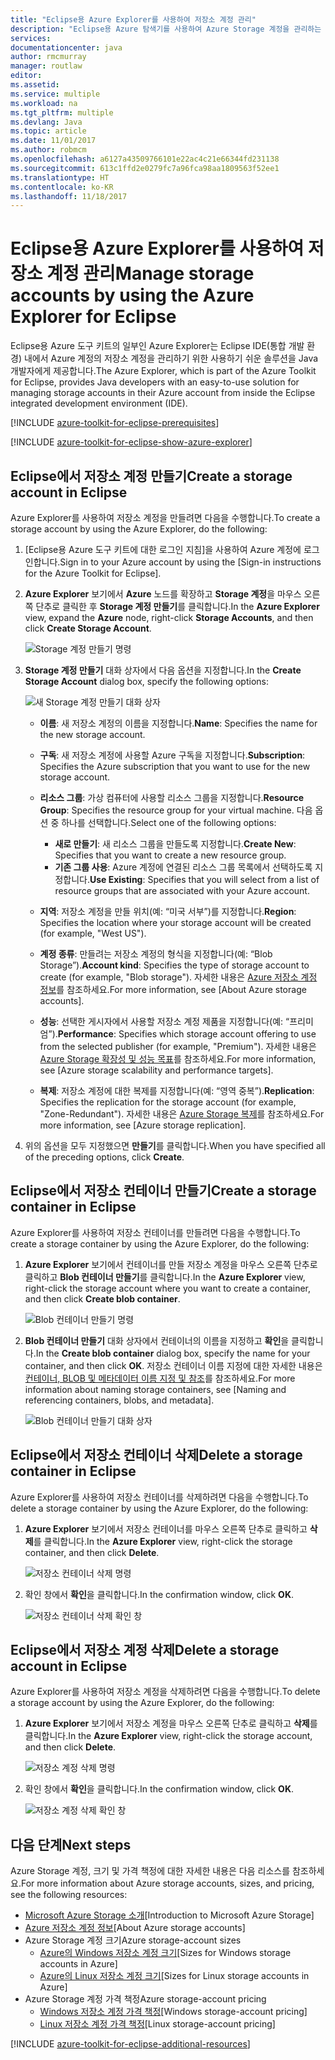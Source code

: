 ```yaml
---
title: "Eclipse용 Azure Explorer를 사용하여 저장소 계정 관리"
description: "Eclipse용 Azure 탐색기를 사용하여 Azure Storage 계정을 관리하는 방법을 알아봅니다."
services: 
documentationcenter: java
author: rmcmurray
manager: routlaw
editor: 
ms.assetid: 
ms.service: multiple
ms.workload: na
ms.tgt_pltfrm: multiple
ms.devlang: Java
ms.topic: article
ms.date: 11/01/2017
ms.author: robmcm
ms.openlocfilehash: a6127a43509766101e22ac4c21e66344fd231138
ms.sourcegitcommit: 613c1ffd2e0279fc7a96fca98aa1809563f52ee1
ms.translationtype: HT
ms.contentlocale: ko-KR
ms.lasthandoff: 11/18/2017
---
```

# <a name="manage-storage-accounts-by-using-the-azure-explorer-for-eclipse"></a><span data-ttu-id="77e1a-103">Eclipse용 Azure Explorer를 사용하여 저장소 계정 관리</span><span class="sxs-lookup"><span data-stu-id="77e1a-103">Manage storage accounts by using the Azure Explorer for Eclipse</span></span>

<span data-ttu-id="77e1a-104">Eclipse용 Azure 도구 키트의 일부인 Azure Explorer는 Eclipse IDE(통합 개발 환경) 내에서 Azure 계정의 저장소 계정을 관리하기 위한 사용하기 쉬운 솔루션을 Java 개발자에게 제공합니다.</span><span class="sxs-lookup"><span data-stu-id="77e1a-104">The Azure Explorer, which is part of the Azure Toolkit for Eclipse, provides Java developers with an easy-to-use solution for managing storage accounts in their Azure account from inside the Eclipse integrated development environment (IDE).</span></span>

[!INCLUDE [azure-toolkit-for-eclipse-prerequisites](../includes/azure-toolkit-for-eclipse-prerequisites.md)]

[!INCLUDE [azure-toolkit-for-eclipse-show-azure-explorer](../includes/azure-toolkit-for-eclipse-show-azure-explorer.md)]

## <a name="create-a-storage-account-in-eclipse"></a><span data-ttu-id="77e1a-105">Eclipse에서 저장소 계정 만들기</span><span class="sxs-lookup"><span data-stu-id="77e1a-105">Create a storage account in Eclipse</span></span>

<span data-ttu-id="77e1a-106">Azure Explorer를 사용하여 저장소 계정을 만들려면 다음을 수행합니다.</span><span class="sxs-lookup"><span data-stu-id="77e1a-106">To create a storage account by using the Azure Explorer, do the following:</span></span>

1. <span data-ttu-id="77e1a-107">[Eclipse용 Azure 도구 키트에 대한 로그인 지침]을 사용하여 Azure 계정에 로그인합니다.</span><span class="sxs-lookup"><span data-stu-id="77e1a-107">Sign in to your Azure account by using the [Sign-in instructions for the Azure Toolkit for Eclipse].</span></span>

1. <span data-ttu-id="77e1a-108">**Azure Explorer** 보기에서 **Azure** 노드를 확장하고 **Storage 계정**을 마우스 오른쪽 단추로 클릭한 후 **Storage 계정 만들기**를 클릭합니다.</span><span class="sxs-lookup"><span data-stu-id="77e1a-108">In the **Azure Explorer** view, expand the **Azure** node, right-click **Storage Accounts**, and then click **Create Storage Account**.</span></span>

   ![Storage 계정 만들기 명령][CS01]

1. <span data-ttu-id="77e1a-110">**Storage 계정 만들기** 대화 상자에서 다음 옵션을 지정합니다.</span><span class="sxs-lookup"><span data-stu-id="77e1a-110">In the **Create Storage Account** dialog box, specify the following options:</span></span>

   ![새 Storage 계정 만들기 대화 상자][CS02]

   * <span data-ttu-id="77e1a-112">**이름**: 새 저장소 계정의 이름을 지정합니다.</span><span class="sxs-lookup"><span data-stu-id="77e1a-112">**Name**: Specifies the name for the new storage account.</span></span>

   * <span data-ttu-id="77e1a-113">**구독**: 새 저장소 계정에 사용할 Azure 구독을 지정합니다.</span><span class="sxs-lookup"><span data-stu-id="77e1a-113">**Subscription**: Specifies the Azure subscription that you want to use for the new storage account.</span></span>

   * <span data-ttu-id="77e1a-114">**리소스 그룹**: 가상 컴퓨터에 사용할 리소스 그룹을 지정합니다.</span><span class="sxs-lookup"><span data-stu-id="77e1a-114">**Resource Group**: Specifies the resource group for your virtual machine.</span></span> <span data-ttu-id="77e1a-115">다음 옵션 중 하나를 선택합니다.</span><span class="sxs-lookup"><span data-stu-id="77e1a-115">Select one of the following options:</span></span>
      * <span data-ttu-id="77e1a-116">**새로 만들기**: 새 리소스 그룹을 만들도록 지정합니다.</span><span class="sxs-lookup"><span data-stu-id="77e1a-116">**Create New**: Specifies that you want to create a new resource group.</span></span>
      * <span data-ttu-id="77e1a-117">**기존 그룹 사용**: Azure 계정에 연결된 리소스 그룹 목록에서 선택하도록 지정합니다.</span><span class="sxs-lookup"><span data-stu-id="77e1a-117">**Use Existing**: Specifies that you will select from a list of resource groups that are associated with your Azure account.</span></span>

   * <span data-ttu-id="77e1a-118">**지역**: 저장소 계정을 만들 위치(예: “미국 서부”)를 지정합니다.</span><span class="sxs-lookup"><span data-stu-id="77e1a-118">**Region**: Specifies the location where your storage account will be created (for example, "West US").</span></span>

   * <span data-ttu-id="77e1a-119">**계정 종류**: 만들려는 저장소 계정의 형식을 지정합니다(예: “Blob Storage”).</span><span class="sxs-lookup"><span data-stu-id="77e1a-119">**Account kind**: Specifies the type of storage account to create (for example, "Blob storage").</span></span> <span data-ttu-id="77e1a-120">자세한 내용은 [Azure 저장소 계정 정보]를 참조하세요.</span><span class="sxs-lookup"><span data-stu-id="77e1a-120">For more information, see [About Azure storage accounts].</span></span>

   * <span data-ttu-id="77e1a-121">**성능**: 선택한 게시자에서 사용할 저장소 계정 제품을 지정합니다(예: “프리미엄”).</span><span class="sxs-lookup"><span data-stu-id="77e1a-121">**Performance**: Specifies which storage account offering to use from the selected publisher (for example, "Premium").</span></span> <span data-ttu-id="77e1a-122">자세한 내용은 [Azure Storage 확장성 및 성능 목표]를 참조하세요.</span><span class="sxs-lookup"><span data-stu-id="77e1a-122">For more information, see [Azure storage scalability and performance targets].</span></span>

   * <span data-ttu-id="77e1a-123">**복제**: 저장소 계정에 대한 복제를 지정합니다(예: “영역 중복”).</span><span class="sxs-lookup"><span data-stu-id="77e1a-123">**Replication**: Specifies the replication for the storage account (for example, "Zone-Redundant").</span></span> <span data-ttu-id="77e1a-124">자세한 내용은 [Azure Storage 복제]를 참조하세요.</span><span class="sxs-lookup"><span data-stu-id="77e1a-124">For more information, see [Azure storage replication].</span></span>

1. <span data-ttu-id="77e1a-125">위의 옵션을 모두 지정했으면 **만들기**를 클릭합니다.</span><span class="sxs-lookup"><span data-stu-id="77e1a-125">When you have specified all of the preceding options, click **Create**.</span></span>

## <a name="create-a-storage-container-in-eclipse"></a><span data-ttu-id="77e1a-126">Eclipse에서 저장소 컨테이너 만들기</span><span class="sxs-lookup"><span data-stu-id="77e1a-126">Create a storage container in Eclipse</span></span>

<span data-ttu-id="77e1a-127">Azure Explorer를 사용하여 저장소 컨테이너를 만들려면 다음을 수행합니다.</span><span class="sxs-lookup"><span data-stu-id="77e1a-127">To create a storage container by using the Azure Explorer, do the following:</span></span>

1. <span data-ttu-id="77e1a-128">**Azure Explorer** 보기에서 컨테이너를 만들 저장소 계정을 마우스 오른쪽 단추로 클릭하고 **Blob 컨테이너 만들기**를 클릭합니다.</span><span class="sxs-lookup"><span data-stu-id="77e1a-128">In the **Azure Explorer** view, right-click the storage account where you want to create a container, and then click **Create blob container**.</span></span>

   ![Blob 컨테이너 만들기 명령][CC01]

1. <span data-ttu-id="77e1a-130">**Blob 컨테이너 만들기** 대화 상자에서 컨테이너의 이름을 지정하고 **확인**을 클릭합니다.</span><span class="sxs-lookup"><span data-stu-id="77e1a-130">In the **Create blob container** dialog box, specify the name for your container, and then click **OK**.</span></span> <span data-ttu-id="77e1a-131">저장소 컨테이너 이름 지정에 대한 자세한 내용은 [컨테이너, BLOB 및 메타데이터 이름 지정 및 참조]를 참조하세요.</span><span class="sxs-lookup"><span data-stu-id="77e1a-131">For more information about naming storage containers, see [Naming and referencing containers, blobs, and metadata].</span></span>

   ![Blob 컨테이너 만들기 대화 상자][CC02]

## <a name="delete-a-storage-container-in-eclipse"></a><span data-ttu-id="77e1a-133">Eclipse에서 저장소 컨테이너 삭제</span><span class="sxs-lookup"><span data-stu-id="77e1a-133">Delete a storage container in Eclipse</span></span>

<span data-ttu-id="77e1a-134">Azure Explorer를 사용하여 저장소 컨테이너를 삭제하려면 다음을 수행합니다.</span><span class="sxs-lookup"><span data-stu-id="77e1a-134">To delete a storage container by using the Azure Explorer, do the following:</span></span>

1. <span data-ttu-id="77e1a-135">**Azure Explorer** 보기에서 저장소 컨테이너를 마우스 오른쪽 단추로 클릭하고 **삭제**를 클릭합니다.</span><span class="sxs-lookup"><span data-stu-id="77e1a-135">In the **Azure Explorer** view, right-click the storage container, and then click **Delete**.</span></span>

   ![저장소 컨테이너 삭제 명령][DC01]

1. <span data-ttu-id="77e1a-137">확인 창에서 **확인**을 클릭합니다.</span><span class="sxs-lookup"><span data-stu-id="77e1a-137">In the confirmation window, click **OK**.</span></span>

   ![저장소 컨테이너 삭제 확인 창][DC02]

## <a name="delete-a-storage-account-in-eclipse"></a><span data-ttu-id="77e1a-139">Eclipse에서 저장소 계정 삭제</span><span class="sxs-lookup"><span data-stu-id="77e1a-139">Delete a storage account in Eclipse</span></span>

<span data-ttu-id="77e1a-140">Azure Explorer를 사용하여 저장소 계정을 삭제하려면 다음을 수행합니다.</span><span class="sxs-lookup"><span data-stu-id="77e1a-140">To delete a storage account by using the Azure Explorer, do the following:</span></span>

1. <span data-ttu-id="77e1a-141">**Azure Explorer** 보기에서 저장소 계정을 마우스 오른쪽 단추로 클릭하고 **삭제**를 클릭합니다.</span><span class="sxs-lookup"><span data-stu-id="77e1a-141">In the **Azure Explorer** view, right-click the storage account, and then click **Delete**.</span></span>

   ![저장소 계정 삭제 명령][DS01]

1. <span data-ttu-id="77e1a-143">확인 창에서 **확인**을 클릭합니다.</span><span class="sxs-lookup"><span data-stu-id="77e1a-143">In the confirmation window, click **OK**.</span></span>

   ![저장소 계정 삭제 확인 창][DS02]

## <a name="next-steps"></a><span data-ttu-id="77e1a-145">다음 단계</span><span class="sxs-lookup"><span data-stu-id="77e1a-145">Next steps</span></span>

<span data-ttu-id="77e1a-146">Azure Storage 계정, 크기 및 가격 책정에 대한 자세한 내용은 다음 리소스를 참조하세요.</span><span class="sxs-lookup"><span data-stu-id="77e1a-146">For more information about Azure storage accounts, sizes, and pricing, see the following resources:</span></span>

* <span data-ttu-id="77e1a-147">[Microsoft Azure Storage 소개]</span><span class="sxs-lookup"><span data-stu-id="77e1a-147">[Introduction to Microsoft Azure Storage]</span></span>
* <span data-ttu-id="77e1a-148">[Azure 저장소 계정 정보]</span><span class="sxs-lookup"><span data-stu-id="77e1a-148">[About Azure storage accounts]</span></span>
* <span data-ttu-id="77e1a-149">Azure Storage 계정 크기</span><span class="sxs-lookup"><span data-stu-id="77e1a-149">Azure storage-account sizes</span></span>
  * <span data-ttu-id="77e1a-150">[Azure의 Windows 저장소 계정 크기]</span><span class="sxs-lookup"><span data-stu-id="77e1a-150">[Sizes for Windows storage accounts in Azure]</span></span>
  * <span data-ttu-id="77e1a-151">[Azure의 Linux 저장소 계정 크기]</span><span class="sxs-lookup"><span data-stu-id="77e1a-151">[Sizes for Linux storage accounts in Azure]</span></span>
* <span data-ttu-id="77e1a-152">Azure Storage 계정 가격 책정</span><span class="sxs-lookup"><span data-stu-id="77e1a-152">Azure storage-account pricing</span></span>
  * <span data-ttu-id="77e1a-153">[Windows 저장소 계정 가격 책정]</span><span class="sxs-lookup"><span data-stu-id="77e1a-153">[Windows storage-account pricing]</span></span>
  * <span data-ttu-id="77e1a-154">[Linux 저장소 계정 가격 책정]</span><span class="sxs-lookup"><span data-stu-id="77e1a-154">[Linux storage-account pricing]</span></span>

[!INCLUDE [azure-toolkit-for-eclipse-additional-resources](../includes/azure-toolkit-for-eclipse-additional-resources.md)]

<!-- URL List -->

[Microsoft Azure Storage 소개]: /azure/storage/storage-introduction
[Azure 저장소 계정 정보]: /azure/storage/storage-create-storage-account
[Azure Storage 복제]: /azure/storage/storage-redundancy
[Azure Storage 확장성 및 성능 목표]: /azure/storage/storage-scalability-targets
[컨테이너, BLOB 및 메타데이터 이름 지정 및 참조]: http://go.microsoft.com/fwlink/?LinkId=255555

[Azure의 Windows 저장소 계정 크기]: /azure/virtual-machines/virtual-machines-windows-sizes
[Azure의 Linux 저장소 계정 크기]: /azure/virtual-machines/virtual-machines-linux-sizes
[Windows 저장소 계정 가격 책정]: /pricing/details/virtual-machines/windows/
[Linux 저장소 계정 가격 책정]: /pricing/details/virtual-machines/linux/

<!-- IMG List -->

[CS01]: media/azure-toolkit-for-eclipse-managing-storage-accounts-using-azure-explorer/CS01.png
[CS02]: media/azure-toolkit-for-eclipse-managing-storage-accounts-using-azure-explorer/CS02.png
[CC01]: media/azure-toolkit-for-eclipse-managing-storage-accounts-using-azure-explorer/CC01.png
[CC02]: media/azure-toolkit-for-eclipse-managing-storage-accounts-using-azure-explorer/CC02.png

[DS01]: media/azure-toolkit-for-eclipse-managing-storage-accounts-using-azure-explorer/DS01.png
[DS02]: media/azure-toolkit-for-eclipse-managing-storage-accounts-using-azure-explorer/DS02.png
[DC01]: media/azure-toolkit-for-eclipse-managing-storage-accounts-using-azure-explorer/DC01.png
[DC02]: media/azure-toolkit-for-eclipse-managing-storage-accounts-using-azure-explorer/DC02.png
